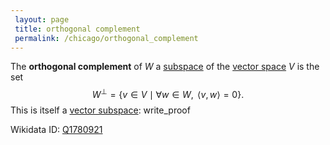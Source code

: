 ```yaml
---
 layout: page
 title: orthogonal complement
 permalink: /chicago/orthogonal_complement
---
```

The **orthogonal complement** of $W$ a [subspace](https://mathgloss.github.io/MathGloss/chicago/vector_subspace) of the [vector space](https://mathgloss.github.io/MathGloss/chicago/vector_space) $V$ is the set $$W^\perp = \{v \in V \mid \forall w \in W, \text{ } \langle v, w\rangle = 0\}.$$ This is itself a [vector subspace](https://mathgloss.github.io/MathGloss/chicago/vector_subspace):
write_proof

Wikidata ID: [Q1780921](https://www.wikidata.org/wiki/Q1780921)